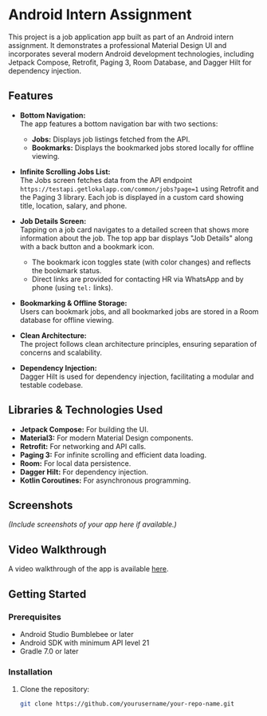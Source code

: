 # Android Intern Assignment

This project is a job application app built as part of an Android intern assignment. It demonstrates a professional Material Design UI and incorporates several modern Android development technologies, including Jetpack Compose, Retrofit, Paging 3, Room Database, and Dagger Hilt for dependency injection.

## Features

- **Bottom Navigation:**  
  The app features a bottom navigation bar with two sections:
  - **Jobs:** Displays job listings fetched from the API.
  - **Bookmarks:** Displays the bookmarked jobs stored locally for offline viewing.

- **Infinite Scrolling Jobs List:**  
  The Jobs screen fetches data from the API endpoint `https://testapi.getlokalapp.com/common/jobs?page=1` using Retrofit and the Paging 3 library. Each job is displayed in a custom card showing title, location, salary, and phone.

- **Job Details Screen:**  
  Tapping on a job card navigates to a detailed screen that shows more information about the job. The top app bar displays "Job Details" along with a back button and a bookmark icon.  
  - The bookmark icon toggles state (with color changes) and reflects the bookmark status.
  - Direct links are provided for contacting HR via WhatsApp and by phone (using `tel:` links).

- **Bookmarking & Offline Storage:**  
  Users can bookmark jobs, and all bookmarked jobs are stored in a Room database for offline viewing.

- **Clean Architecture:**  
  The project follows clean architecture principles, ensuring separation of concerns and scalability.

- **Dependency Injection:**  
  Dagger Hilt is used for dependency injection, facilitating a modular and testable codebase.

## Libraries & Technologies Used

- **Jetpack Compose:** For building the UI.
- **Material3:** For modern Material Design components.
- **Retrofit:** For networking and API calls.
- **Paging 3:** For infinite scrolling and efficient data loading.
- **Room:** For local data persistence.
- **Dagger Hilt:** For dependency injection.
- **Kotlin Coroutines:** For asynchronous programming.

## Screenshots

*(Include screenshots of your app here if available.)*

## Video Walkthrough

A video walkthrough of the app is available [here](https://yourvideolink.com).

## Getting Started

### Prerequisites

- Android Studio Bumblebee or later
- Android SDK with minimum API level 21
- Gradle 7.0 or later

### Installation

1. Clone the repository:
   ```bash
   git clone https://github.com/yourusername/your-repo-name.git
